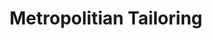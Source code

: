 ---
title: "Metropolitian Tailoring"
url: /birmingham/metropolitian-tailoring/
shop: Schneiderei
---